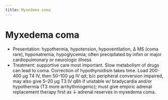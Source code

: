 ```yaml
---
title: Myxedema coma
---
```

# Myxedema coma

* Presentation: hypothermia, hypotension, hypoventilation, Δ MS (coma rare), hyponatremia, hypoglycemia; often precipitated by infxn or major cardiopulmonary or neurologic illness
* Treatment: supportive care most important. Slow metabolism of drugs can lead to coma. Correction of hypothyroidism takes time. Load 200-400 µg T4 IV, then 50–100 µg IV qd; b/c peripheral conversion impaired, may also give 5–20 µg T3 IV q8h if unstable w/ bradycardia and/or hypothermia (T3 more arrhythmogenic); must give empiric adrenal replacement therapy first as ↓ adrenal reserves in myxedema coma.
